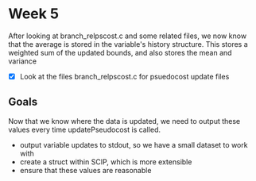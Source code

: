 # Week 5

After looking at branch_relpscost.c and some related files, we now know that the average is stored in the variable's history structure.
This stores a weighted sum of the updated bounds, and also stores the mean and variance

- [X] Look at the files branch_relpscost.c for psuedocost update files

## Goals

Now that we know where the data is updated, we need to output these values every time updatePseudocost is called.

* output variable updates to stdout, so we have a small dataset to work with
* create a struct within SCIP, which is more extensible
* ensure that these values are reasonable
